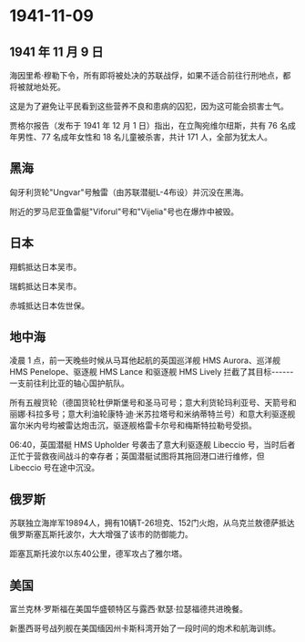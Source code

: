 # 1941-11-09

## 1941 年 11 月 9 日

海因里希·穆勒下令，所有即将被处决的苏联战俘，如果不适合前往行刑地点，都将被就地处死。

这是为了避免让平民看到这些营养不良和患病的囚犯，因为这可能会损害士气。

贾格尔报告（发布于 1941 年 12 月 1 日）指出，在立陶宛维尔纽斯，共有 76
名成年男性、77 名成年女性和 18 名儿童被杀害，共计 171 人，全部为犹太人。

## 黑海

匈牙利货轮"Ungvar"号触雷（由苏联潜艇L-4布设）并沉没在黑海。

附近的罗马尼亚鱼雷艇"Viforul"号和"Vijelia"号也在爆炸中被毁。

## 日本

翔鹤抵达日本吴市。

瑞鹤抵达日本吴市。

赤城抵达日本佐世保。

## 地中海

凌晨 1 点，前一天晚些时候从马耳他起航的英国巡洋舰 HMS Aurora、巡洋舰 HMS
Penelope、驱逐舰 HMS Lance 和驱逐舰 HMS Lively
拦截了其目标------一支前往利比亚的轴心国护航队。

所有五艘货轮（德国货轮杜伊斯堡号和圣马可号；意大利货轮玛利亚号、天箭号和丽娜·科拉多号；意大利油轮康特·迪·米苏拉塔号和米纳蒂特兰号）和意大利驱逐舰富尔米内号均被雷达炮击沉，驱逐舰格雷卡尔号和梅斯特拉勒号受损。

06:40，英国潜艇 HMS Upholder 号袭击了意大利驱逐舰 Libeccio
号，当时后者正忙于营救夜间战斗的幸存者；英国潜艇试图将其拖回港口进行维修，但
Libeccio 号在途中沉没。

## 俄罗斯

苏联独立海岸军19894人，拥有10辆T-26坦克、152门火炮，从乌克兰敖德萨抵达俄罗斯塞瓦斯托波尔，大大增强了该市的防御能力。

距塞瓦斯托波尔以东40公里，德军攻占了雅尔塔。

## 美国

富兰克林·罗斯福在美国华盛顿特区与露西·默瑟·拉瑟福德共进晚餐。

新墨西哥号战列舰在美国缅因州卡斯科湾开始了一段时间的炮术和航海训练。

